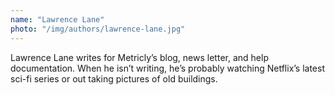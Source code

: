 ```yaml
---
name: "Lawrence Lane"
photo: "/img/authors/lawrence-lane.jpg"
---
```

Lawrence Lane writes for Metricly’s blog, news letter, and help documentation. When he isn’t writing, he’s probably watching Netflix’s latest sci-fi series or out taking pictures of old buildings.
